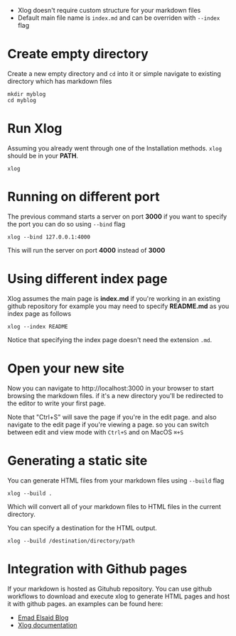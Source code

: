 * Xlog doesn't require custom structure for your markdown files
* Default main file name is `index.md` and can be overriden with `--index` flag

# Create empty directory

Create a new empty directory and `cd` into it or simple navigate to existing directory which has markdown files

```shell
mkdir myblog
cd myblog
```

# Run Xlog

Assuming you already went through one of the Installation methods. `xlog` should be in your **PATH**. 

```shell
xlog
```

# Running on different port

The previous command starts a server on port **3000** if you want to specify the port you can do so using `--bind` flag

```shell
xlog --bind 127.0.0.1:4000
```

This will run the server on port **4000** instead of **3000** 

# Using different index page

Xlog assumes the main page is **index.md** if you're working in an existing github repository for example you may need to specify **README.md** as you index page as follows

```shell
xlog --index README
```

Notice that specifying the index page doesn't need the extension `.md`.

# Open your new site

Now you can navigate to http://localhost:3000 in your browser to start browsing the markdown files. if it's a new directory you'll be redirected to the editor to write your first page. 

Note that "Ctrl+S" will save the page if you're in the edit page. and also navigate to the edit page if you're viewing a page. so you can switch between edit and view mode with `Ctrl+S` and on MacOS `⌘+S`

# Generating a static site

You can generate HTML files from your markdown files using `--build` flag

```shell
xlog --build .
```

Which will convert all of your markdown files to HTML files in the current directory. 

You can specify a destination for the HTML output.

```shell
xlog --build /destination/directory/path
```

# Integration with Github pages

If your markdown is hosted as Gituhub repository. You can use github workflows to download and execute xlog to generate HTML pages and host it with github pages. an examples can be found here:

- [Emad Elsaid Blog](https://github.com/emad-elsaid/emad-elsaid.github.io/blob/master/.github/workflows/xlog.yml)
- [Xlog documentation](https://github.com/emad-elsaid/xlog/blob/master/.github/workflows/xlog.yml)